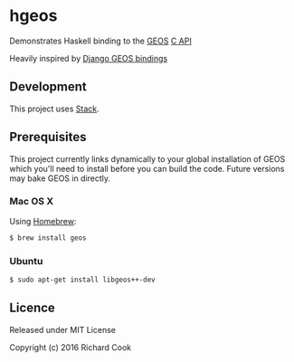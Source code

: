 # hgeos

Demonstrates Haskell binding to the [GEOS][geos] [C API][capi]

Heavily inspired by [Django GEOS bindings][djangogis]

## Development

This project uses [Stack][stack].

## Prerequisites

This project currently links dynamically to your global installation
of GEOS which you'll need to install before you can build the code.
Future versions may bake GEOS in directly.

### Mac OS X

Using [Homebrew][homebrew]:

```bash
$ brew install geos
```

### Ubuntu

```bash
$ sudo apt-get install libgeos++-dev
```

## Licence

Released under MIT License

Copyright (c) 2016 Richard Cook

[capi]: http://geos.osgeo.org/doxygen/geos__c_8h_source.html
[djangogis]: https://github.com/django/django/tree/master/django/contrib/gis/geos
[geos]: https://trac.osgeo.org/geos/
[homebrew]: http://brew.sh/
[stack]: https://haskellstack.org/
